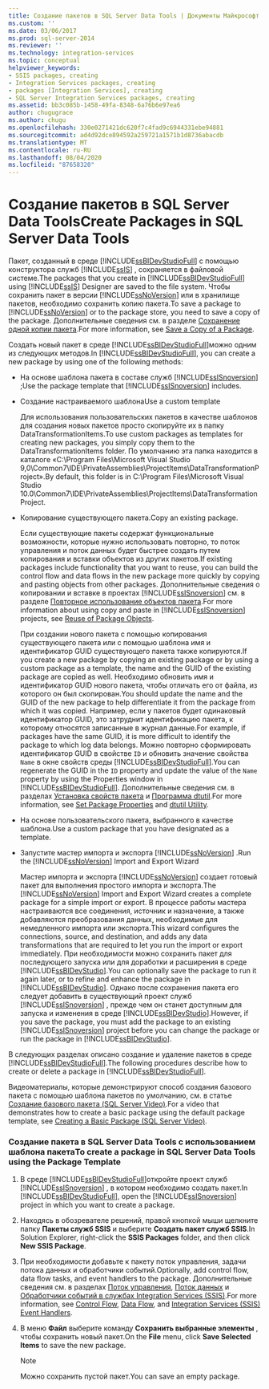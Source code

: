 ```yaml
---
title: Создание пакетов в SQL Server Data Tools | Документы Майкрософт
ms.custom: ''
ms.date: 03/06/2017
ms.prod: sql-server-2014
ms.reviewer: ''
ms.technology: integration-services
ms.topic: conceptual
helpviewer_keywords:
- SSIS packages, creating
- Integration Services packages, creating
- packages [Integration Services], creating
- SQL Server Integration Services packages, creating
ms.assetid: bb3c085b-1458-49fa-8348-6a76b6e97ea6
author: chugugrace
ms.author: chugu
ms.openlocfilehash: 330e0271421dc620f7c4fad9c6944331ebe94881
ms.sourcegitcommit: ad4d92dce894592a259721a1571b1d8736abacdb
ms.translationtype: MT
ms.contentlocale: ru-RU
ms.lasthandoff: 08/04/2020
ms.locfileid: "87658320"
---
```

# <a name="create-packages-in-sql-server-data-tools"></a><span data-ttu-id="4aa2c-102">Создание пакетов в SQL Server Data Tools</span><span class="sxs-lookup"><span data-stu-id="4aa2c-102">Create Packages in SQL Server Data Tools</span></span>
  <span data-ttu-id="4aa2c-103">Пакет, созданный в среде [!INCLUDE[ssBIDevStudioFull](../includes/ssbidevstudiofull-md.md)] с помощью конструктора служб [!INCLUDE[ssIS](../includes/ssis-md.md)] , сохраняется в файловой системе.</span><span class="sxs-lookup"><span data-stu-id="4aa2c-103">The packages that you create in [!INCLUDE[ssBIDevStudioFull](../includes/ssbidevstudiofull-md.md)] using [!INCLUDE[ssIS](../includes/ssis-md.md)] Designer are saved to the file system.</span></span> <span data-ttu-id="4aa2c-104">Чтобы сохранить пакет в версии [!INCLUDE[ssNoVersion](../includes/ssnoversion-md.md)] или в хранилище пакетов, необходимо сохранить копию пакета.</span><span class="sxs-lookup"><span data-stu-id="4aa2c-104">To save a package to [!INCLUDE[ssNoVersion](../includes/ssnoversion-md.md)] or to the package store, you need to save a copy of the package.</span></span> <span data-ttu-id="4aa2c-105">Дополнительные сведения см. в разделе [Сохранение одной копии пакета](../../2014/integration-services/save-a-copy-of-a-package.md).</span><span class="sxs-lookup"><span data-stu-id="4aa2c-105">For more information, see [Save a Copy of a Package](../../2014/integration-services/save-a-copy-of-a-package.md).</span></span>  
  
 <span data-ttu-id="4aa2c-106">Создать новый пакет в среде [!INCLUDE[ssBIDevStudioFull](../includes/ssbidevstudiofull-md.md)]можно одним из следующих методов.</span><span class="sxs-lookup"><span data-stu-id="4aa2c-106">In [!INCLUDE[ssBIDevStudioFull](../includes/ssbidevstudiofull-md.md)], you can create a new package by using one of the following methods:</span></span>  
  
-   <span data-ttu-id="4aa2c-107">На основе шаблона пакета в составе служб [!INCLUDE[ssISnoversion](../includes/ssisnoversion-md.md)] ;</span><span class="sxs-lookup"><span data-stu-id="4aa2c-107">Use the package template that [!INCLUDE[ssISnoversion](../includes/ssisnoversion-md.md)] includes.</span></span>  
  
-   <span data-ttu-id="4aa2c-108">Создание настраиваемого шаблона</span><span class="sxs-lookup"><span data-stu-id="4aa2c-108">Use a custom template</span></span>  
  
     <span data-ttu-id="4aa2c-109">Для использования пользовательских пакетов в качестве шаблонов для создания новых пакетов просто скопируйте их в папку DataTransformationItems.</span><span class="sxs-lookup"><span data-stu-id="4aa2c-109">To use custom packages as templates for creating new packages, you simply copy them to the DataTransformationItems folder.</span></span> <span data-ttu-id="4aa2c-110">По умолчанию эта папка находится в каталоге «C:\Program Files\Microsoft Visual Studio 9,0\Common7\IDE\PrivateAssemblies\ProjectItems\DataTransformationProject».</span><span class="sxs-lookup"><span data-stu-id="4aa2c-110">By default, this folder is in C:\Program Files\Microsoft Visual Studio 10.0\Common7\IDE\PrivateAssemblies\ProjectItems\DataTransformationProject.</span></span>  
  
-   <span data-ttu-id="4aa2c-111">Копирование существующего пакета.</span><span class="sxs-lookup"><span data-stu-id="4aa2c-111">Copy an existing package.</span></span>  
  
     <span data-ttu-id="4aa2c-112">Если существующие пакеты содержат функциональные возможности, которые нужно использовать повторно, то поток управления и поток данных будет быстрее создать путем копирования и вставки объектов из других пакетов.</span><span class="sxs-lookup"><span data-stu-id="4aa2c-112">If existing packages include functionality that you want to reuse, you can build the control flow and data flows in the new package more quickly by copying and pasting objects from other packages.</span></span> <span data-ttu-id="4aa2c-113">Дополнительные сведения о копировании и вставке в проектах [!INCLUDE[ssISnoversion](../includes/ssisnoversion-md.md)] см. в разделе [Повторное использование объектов пакета](reuse-of-package-objects.md).</span><span class="sxs-lookup"><span data-stu-id="4aa2c-113">For more information about using copy and paste in [!INCLUDE[ssISnoversion](../includes/ssisnoversion-md.md)] projects, see [Reuse of Package Objects](reuse-of-package-objects.md).</span></span>  
  
     <span data-ttu-id="4aa2c-114">При создании нового пакета с помощью копирования существующего пакета или с помощью шаблона имя и идентификатор GUID существующего пакета также копируются.</span><span class="sxs-lookup"><span data-stu-id="4aa2c-114">If you create a new package by copying an existing package or by using a custom package as a template, the name and the GUID of the existing package are copied as well.</span></span> <span data-ttu-id="4aa2c-115">Необходимо обновить имя и идентификатор GUID нового пакета, чтобы отличать его от файла, из которого он был скопирован.</span><span class="sxs-lookup"><span data-stu-id="4aa2c-115">You should update the name and the GUID of the new package to help differentiate it from the package from which it was copied.</span></span> <span data-ttu-id="4aa2c-116">Например, если у пакетов будет одинаковый идентификатор GUID, это затруднит идентификацию пакета, к которому относятся записанные в журнал данные.</span><span class="sxs-lookup"><span data-stu-id="4aa2c-116">For example, if packages have the same GUID, it is more difficult to identify the package to which log data belongs.</span></span> <span data-ttu-id="4aa2c-117">Можно повторно сформировать идентификатор GUID в свойстве `ID` и обновить значение свойства `Name` в окне свойств среды [!INCLUDE[ssBIDevStudioFull](../includes/ssbidevstudiofull-md.md)].</span><span class="sxs-lookup"><span data-stu-id="4aa2c-117">You can regenerate the GUID in the `ID` property and update the value of the `Name` property by using the Properties window in [!INCLUDE[ssBIDevStudioFull](../includes/ssbidevstudiofull-md.md)].</span></span> <span data-ttu-id="4aa2c-118">Дополнительные сведения см. в разделах [Установка свойств пакета](set-package-properties.md) и [Программа dtutil](dtutil-utility.md).</span><span class="sxs-lookup"><span data-stu-id="4aa2c-118">For more information, see [Set Package Properties](set-package-properties.md) and [dtutil Utility](dtutil-utility.md).</span></span>  
  
-   <span data-ttu-id="4aa2c-119">На основе пользовательского пакета, выбранного в качестве шаблона.</span><span class="sxs-lookup"><span data-stu-id="4aa2c-119">Use a custom package that you have designated as a template.</span></span>  
  
-   <span data-ttu-id="4aa2c-120">Запустите мастер импорта и экспорта [!INCLUDE[ssNoVersion](../includes/ssnoversion-md.md)] .</span><span class="sxs-lookup"><span data-stu-id="4aa2c-120">Run the [!INCLUDE[ssNoVersion](../includes/ssnoversion-md.md)] Import and Export Wizard</span></span>  
  
     <span data-ttu-id="4aa2c-121">Мастер импорта и экспорта [!INCLUDE[ssNoVersion](../includes/ssnoversion-md.md)] создает готовый пакет для выполнения простого импорта и экспорта.</span><span class="sxs-lookup"><span data-stu-id="4aa2c-121">The [!INCLUDE[ssNoVersion](../includes/ssnoversion-md.md)] Import and Export Wizard creates a complete package for a simple import or export.</span></span> <span data-ttu-id="4aa2c-122">В процессе работы мастера настраиваются все соединения, источник и назначение, а также добавляются преобразования данных, необходимые для немедленного импорта или экспорта.</span><span class="sxs-lookup"><span data-stu-id="4aa2c-122">This wizard configures the connections, source, and destination, and adds any data transformations that are required to let you run the import or export immediately.</span></span> <span data-ttu-id="4aa2c-123">При необходимости можно сохранить пакет для последующего запуска или для доработки и расширения в среде [!INCLUDE[ssBIDevStudio](../includes/ssbidevstudio-md.md)].</span><span class="sxs-lookup"><span data-stu-id="4aa2c-123">You can optionally save the package to run it again later, or to refine and enhance the package in [!INCLUDE[ssBIDevStudio](../includes/ssbidevstudio-md.md)].</span></span> <span data-ttu-id="4aa2c-124">Однако после сохранения пакета его следует добавить в существующий проект служб [!INCLUDE[ssISnoversion](../includes/ssisnoversion-md.md)] , прежде чем он станет доступным для запуска и изменения в среде [!INCLUDE[ssBIDevStudio](../includes/ssbidevstudio-md.md)].</span><span class="sxs-lookup"><span data-stu-id="4aa2c-124">However, if you save the package, you must add the package to an existing [!INCLUDE[ssISnoversion](../includes/ssisnoversion-md.md)] project before you can change the package or run the package in [!INCLUDE[ssBIDevStudio](../includes/ssbidevstudio-md.md)].</span></span>  
  
 <span data-ttu-id="4aa2c-125">В следующих разделах описано создание и удаление пакетов в среде [!INCLUDE[ssBIDevStudioFull](../includes/ssbidevstudiofull-md.md)].</span><span class="sxs-lookup"><span data-stu-id="4aa2c-125">The following procedures describe how to create or delete a package in [!INCLUDE[ssBIDevStudioFull](../includes/ssbidevstudiofull-md.md)].</span></span>  
  
 <span data-ttu-id="4aa2c-126">Видеоматериалы, которые демонстрируют способ создания базового пакета с помощью шаблона пакетов по умолчанию, см. в статье [Создание базового пакета (SQL Server Video)](https://go.microsoft.com/fwlink/?LinkId=131023).</span><span class="sxs-lookup"><span data-stu-id="4aa2c-126">For a video that demonstrates how to create a basic package using the default package template, see [Creating a Basic Package (SQL Server Video)](https://go.microsoft.com/fwlink/?LinkId=131023).</span></span>  
  
### <a name="to-create-a-package-in-sql-server-data-tools-using-the-package-template"></a><span data-ttu-id="4aa2c-127">Создание пакета в SQL Server Data Tools с использованием шаблона пакета</span><span class="sxs-lookup"><span data-stu-id="4aa2c-127">To create a package in SQL Server Data Tools using the Package Template</span></span>  
  
1.  <span data-ttu-id="4aa2c-128">В среде [!INCLUDE[ssBIDevStudioFull](../includes/ssbidevstudiofull-md.md)]откройте проект служб [!INCLUDE[ssISnoversion](../includes/ssisnoversion-md.md)] , в котором необходимо создать пакет.</span><span class="sxs-lookup"><span data-stu-id="4aa2c-128">In [!INCLUDE[ssBIDevStudioFull](../includes/ssbidevstudiofull-md.md)], open the [!INCLUDE[ssISnoversion](../includes/ssisnoversion-md.md)] project in which you want to create a package.</span></span>  
  
2.  <span data-ttu-id="4aa2c-129">Находясь в обозревателе решений, правой кнопкой мыши щелкните папку **Пакеты служб SSIS** и выберите **Создать пакет служб SSIS**.</span><span class="sxs-lookup"><span data-stu-id="4aa2c-129">In Solution Explorer, right-click the **SSIS Packages** folder, and then click **New SSIS Package**.</span></span>  
  
3.  <span data-ttu-id="4aa2c-130">При необходимости добавьте к пакету поток управления, задачи потока данных и обработчики событий.</span><span class="sxs-lookup"><span data-stu-id="4aa2c-130">Optionally, add control flow, data flow tasks, and event handlers to the package.</span></span> <span data-ttu-id="4aa2c-131">Дополнительные сведения см. в разделах [Поток управления](control-flow/control-flow.md), [Поток данных](data-flow/data-flow.md) и [Обработчики событий в службах Integration Services (SSIS)](integration-services-ssis-event-handlers.md).</span><span class="sxs-lookup"><span data-stu-id="4aa2c-131">For more information, see [Control Flow](control-flow/control-flow.md), [Data Flow](data-flow/data-flow.md), and [Integration Services &#40;SSIS&#41; Event Handlers](integration-services-ssis-event-handlers.md).</span></span>  
  
4.  <span data-ttu-id="4aa2c-132">В меню **Файл** выберите команду **Сохранить выбранные элементы** , чтобы сохранить новый пакет.</span><span class="sxs-lookup"><span data-stu-id="4aa2c-132">On the **File** menu, click **Save Selected Items** to save the new package.</span></span>  
  
    > [!NOTE]  
    >  <span data-ttu-id="4aa2c-133">Можно сохранить пустой пакет.</span><span class="sxs-lookup"><span data-stu-id="4aa2c-133">You can save an empty package.</span></span>  
  
  
